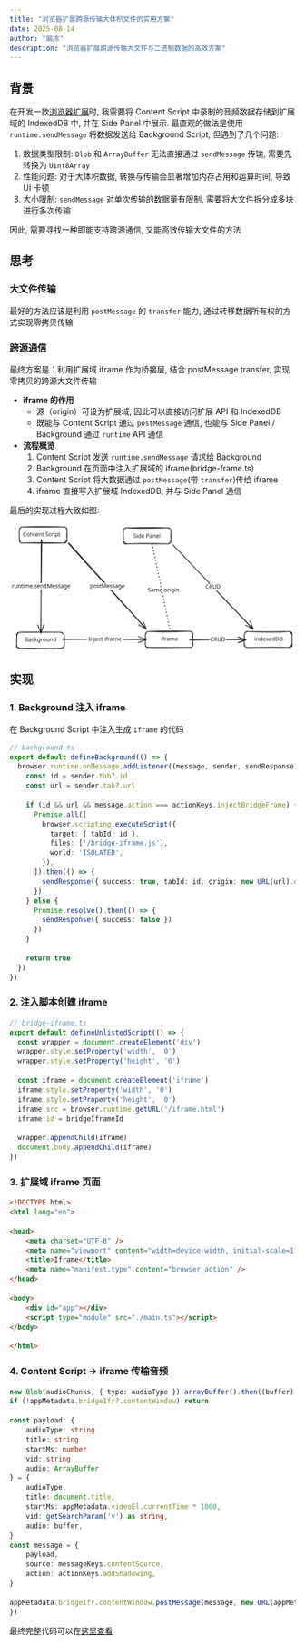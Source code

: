 ```yaml
---
title: "浏览器扩展跨源传输大体积文件的实用方案"
date: 2025-08-14
author: "脑冻"
description: "浏览器扩展跨源传输大文件与二进制数据的高效方案"
---
```


## 背景

在开发一款[浏览器扩展](https://github.com/noodlefreeze/yooloop)时, 我需要将 Content Script 中录制的音频数据存储到扩展域的 IndexedDB 中, 并在 Side Panel 中展示. 最直观的做法是使用 `runtime.sendMessage` 将数据发送给 Background Script, 但遇到了几个问题:

1. 数据类型限制: `Blob` 和 `ArrayBuffer` 无法直接通过 `sendMessage` 传输, 需要先转换为 `Uint8Array`
2. 性能问题: 对于大体积数据, 转换与传输会显著增加内存占用和运算时间, 导致 UI 卡顿
3. 大小限制: `sendMessage` 对单次传输的数据量有限制, 需要将大文件拆分成多块进行多次传输

因此, 需要寻找一种即能支持跨源通信, 又能高效传输大文件的方法

## 思考

### 大文件传输

最好的方法应该是利用 `postMessage` 的 `transfer` 能力, 通过转移数据所有权的方式实现零拷贝传输

### 跨源通信

最终方案是：利用扩展域 iframe 作为桥接层, 结合 postMessage transfer, 实现零拷贝的跨源大文件传输  

- **iframe 的作用**  
  - 源（origin）可设为扩展域, 因此可以直接访问扩展 API 和 IndexedDB  
  - 既能与 Content Script 通过 `postMessage` 通信, 也能与 Side Panel / Background 通过 `runtime` API 通信  
- **流程概览**  
  1. Content Script 发送 `runtime.sendMessage` 请求给 Background  
  2. Background 在页面中注入扩展域的 iframe(bridge-frame.ts)
  3. Content Script 将大数据通过 `postMessage`(带 `transfer`)传给 iframe  
  4. iframe 直接写入扩展域 IndexedDB, 并与 Side Panel 通信

最后的实现过程大致如图:

![illustration](illustration.svg)

## 实现

### 1. Background 注入 iframe
在 Background Script 中注入生成 `iframe` 的代码

```ts
// background.ts
export default defineBackground(() => {
  browser.runtime.onMessage.addListener((message, sender, sendResponse) => {
    const id = sender.tab?.id
    const url = sender.tab?.url

    if (id && url && message.action === actionKeys.injectBridgeFrame) {
      Promise.all([
        browser.scripting.executeScript({
          target: { tabId: id },
          files: ['/bridge-iframe.js'],
          world: 'ISOLATED',
        }),
      ]).then(() => {
        sendResponse({ success: true, tabId: id, origin: new URL(url).origin })
      })
    } else {
      Promise.resolve().then(() => {
        sendResponse({ success: false })
      })
    }

    return true
  })
})
```

### 2. 注入脚本创建 iframe

```ts
// bridge-iframe.ts
export default defineUnlistedScript(() => {
  const wrapper = document.createElement('div')
  wrapper.style.setProperty('width', '0')
  wrapper.style.setProperty('height', '0')

  const iframe = document.createElement('iframe')
  iframe.style.setProperty('width', '0')
  iframe.style.setProperty('height', '0')
  iframe.src = browser.runtime.getURL('/iframe.html')
  iframe.id = bridgeIframeId

  wrapper.appendChild(iframe)
  document.body.appendChild(iframe)
})
```

### 3. 扩展域 iframe 页面

```html
<!DOCTYPE html>
<html lang="en">

<head>
    <meta charset="UTF-8" />
    <meta name="viewport" content="width=device-width, initial-scale=1.0" />
    <title>Iframe</title>
    <meta name="manifest.type" content="browser_action" />
</head>

<body>
    <div id="app"></div>
    <script type="module" src="./main.ts"></script>
</body>

</html>
```

### 4. Content Script → iframe 传输音频

```ts
new Blob(audioChunks, { type: audioType }).arrayBuffer().then((buffer) => {
if (!appMetadata.bridgeIfr?.contentWindow) return

const payload: {
    audioType: string
    title: string
    startMs: number
    vid: string
    audio: ArrayBuffer
} = {
    audioType,
    title: document.title,
    startMs: appMetadata.videoEl.currentTime * 1000,
    vid: getSearchParam('v') as string,
    audio: buffer,
}
const message = {
    payload,
    source: messageKeys.contentSource,
    action: actionKeys.addShadowing,
}

appMetadata.bridgeIfr.contentWindow.postMessage(message, new URL(appMetadata.bridgeIfr.src).origin, [buffer])
})
```

最终完整代码可以在[这里查看](https://github.com/noodlefreeze/yooloop/tree/main)
